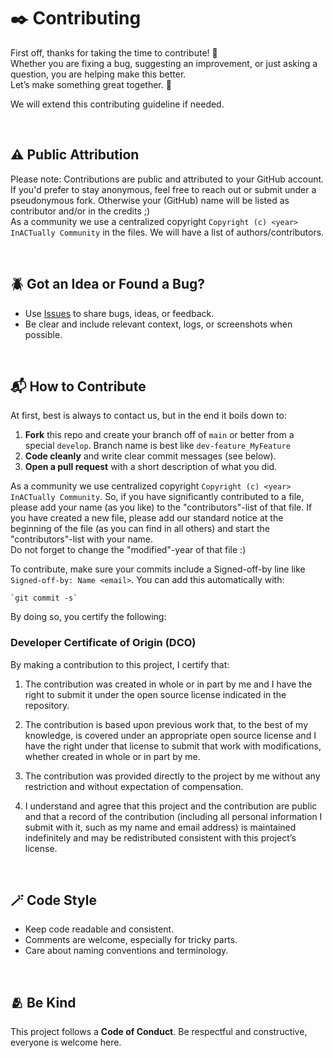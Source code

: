 # ✒️ Contributing

First off, thanks for taking the time to contribute! 🎉 \
Whether you are fixing a bug, suggesting an improvement, or just asking a question, you are helping make this better. \
Let’s make something great together. 🚀

We will extend this contributing guideline if needed.


<br>

## ⚠️ Public Attribution

Please note: Contributions are public and attributed to your GitHub account. If you'd prefer to stay anonymous, feel free to reach out or submit under a pseudonymous fork. Otherwise your (GitHub) name will be listed as contributor and/or in the credits ;) \
As a community we use a centralized copyright `Copyright (c) <year> InACTually Community` in the files. We will have a list of authors/contributors.


<br>

## 🪲 Got an Idea or Found a Bug?

- Use [Issues](https://github.com/InACTually/InACTually-Stage/issues) to share bugs, ideas, or feedback.
- Be clear and include relevant context, logs, or screenshots when possible.


<br>

## 📬 How to Contribute

At first, best is always to contact us, but in the end it boils down to:

1. **Fork** this repo and create your branch off of `main` or better from a special `develop`. Branch name is best like `dev-feature_MyFeature` 
2. **Code cleanly** and write clear commit messages (see below). 
3. **Open a pull request** with a short description of what you did.

As a community we use centralized copyright `Copyright (c) <year> InACTually Community`.
So, if you have significantly contributed to a file, please add your name (as you like) to the "contributors"-list of that file.
If you have created a new file, please add our standard notice at the beginning of the file (as you can find in all others) and start the "contributors"-list with your name. \
Do not forget to change the "modified"-year of that file :)

To contribute, make sure your commits include a Signed-off-by line like `Signed-off-by: Name <email>`. You can add this automatically with:

    `git commit -s`

By doing so, you certify the following:
### Developer Certificate of Origin (DCO)

By making a contribution to this project, I certify that:

1. The contribution was created in whole or in part by me and I have the right to submit it under the open source license indicated in the repository.

2. The contribution is based upon previous work that, to the best of my knowledge, is covered under an appropriate open source license and I have the right under that license to submit that work with modifications, whether created in whole or in part by me.

3. The contribution was provided directly to the project by me without any restriction and without expectation of compensation.

4. I understand and agree that this project and the contribution are public and that a record of the contribution (including all personal information I submit with it, such as my name and email address) is maintained indefinitely and may be redistributed consistent with this project’s license.


<br>

## 🪄 Code Style

- Keep code readable and consistent.
- Comments are welcome, especially for tricky parts.
- Care about naming conventions and terminology.


<br>

## 🫂 Be Kind

This project follows a **Code of Conduct**. Be respectful and constructive, everyone is welcome here.

